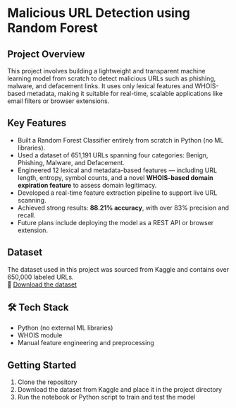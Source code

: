# Malicious URL Detection using Random Forest 

## Project Overview
This project involves building a lightweight and transparent machine learning model from scratch to detect malicious URLs such as phishing, malware, and defacement links. It uses only lexical features and WHOIS-based metadata, making it suitable for real-time, scalable applications like email filters or browser extensions.

## Key Features
- Built a Random Forest Classifier entirely from scratch in Python (no ML libraries).
- Used a dataset of 651,191 URLs spanning four categories: Benign, Phishing, Malware, and Defacement.
- Engineered 12 lexical and metadata-based features — including URL length, entropy, symbol counts, and a novel **WHOIS-based domain expiration feature** to assess domain legitimacy.
- Developed a real-time feature extraction pipeline to support live URL scanning.
- Achieved strong results: **88.21% accuracy**, with over 83% precision and recall.
- Future plans include deploying the model as a REST API or browser extension.

## Dataset
The dataset used in this project was sourced from Kaggle and contains over 650,000 labeled URLs.  
🔗 [Download the dataset](https://www.kaggle.com/datasets/sid321axn/malicious-urls-dataset)

## 🛠️ Tech Stack
- Python (no external ML libraries)
- WHOIS module
- Manual feature engineering and preprocessing

## Getting Started
1. Clone the repository
2. Download the dataset from Kaggle and place it in the project directory
3. Run the notebook or Python script to train and test the model



